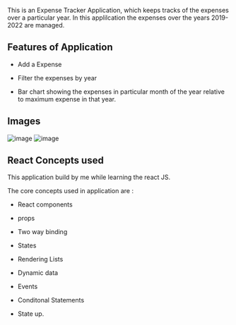 This is an Expense Tracker Application, which keeps tracks of the expenses over a particular year.
In this applilcation the expenses over the years 2019-2022 are managed. 


## Features of Application 

- Add a Expense

- Filter the expenses by year

- Bar chart showing the expenses in particular month of the year relative to maximum expense in that year.

## Images 
![image](https://github.com/introvert9112k/Expenses-Tracker/assets/63279776/fae82370-520f-4e89-a33f-ab961c65bd34)
![image](https://github.com/introvert9112k/Expenses-Tracker/assets/63279776/3c7052c1-6f14-4fa3-88f5-0353b9947f6e)

## React Concepts used 

This application build by me while learning the react JS.

The core concepts used in application are :

- React components

- props

- Two way binding

- States

- Rendering Lists

- Dynamic data

- Events

- Conditonal Statements

- State up.
